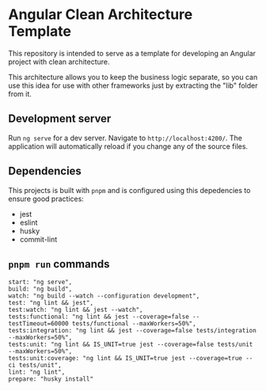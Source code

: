# Angular Clean Architecture Template

This repository is intended to serve as a template for developing an Angular project with clean architecture.

This architecture allows you to keep the business logic separate, so you can use this idea for use with other frameworks just by extracting the "lib" folder from it.

## Development server

Run `ng serve` for a dev server. Navigate to `http://localhost:4200/`. The application will automatically reload if you change any of the source files.

## Dependencies

This projects is built with `pnpm` and is configured using this depedencies to ensure good practices:

- jest
- eslint
- husky
- commit-lint

## `pnpm run` commands

```
start: "ng serve",
build: "ng build",
watch: "ng build --watch --configuration development",
test: "ng lint && jest",
test:watch: "ng lint && jest --watch",
tests:functional: "ng lint && jest --coverage=false --testTimeout=60000 tests/functional --maxWorkers=50%",
tests:integration: "ng lint && jest --coverage=false tests/integration --maxWorkers=50%",
tests:unit: "ng lint && IS_UNIT=true jest --coverage=false tests/unit --maxWorkers=50%",
tests:unit:coverage: "ng lint && IS_UNIT=true jest --coverage=true --ci tests/unit",
lint: "ng lint",
prepare: "husky install"
```
